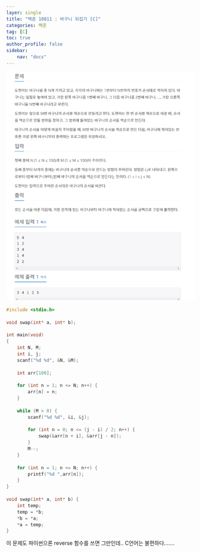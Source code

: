 ```yaml
---
layer: single
title: "백준 10811 : 바구니 뒤집기 [C]"
categories: 백준
tag: [C]
toc: true
author_profile: false
sidebar: 
    nav: "docs"
---
```



![image](/images/2023-04-29/baek-2.png)



```c
#include <stdio.h>

void swap(int* a, int* b);

int main(void)
{
	int N, M;
	int i, j;
	scanf("%d %d", &N, &M);

	int arr[100];

	for (int n = 1; n <= N; n++) {
		arr[n] = n;
	}
	
	while (M > 0) {
		scanf("%d %d", &i, &j);

		for (int n = 0; n <= (j - i) / 2; n++) {
			swap(&arr[n + i], &arr[j - n]);
		}
		M--;
	}

	for (int n = 1; n <= N; n++) {
		printf("%d ",arr[n]);
	}
}

void swap(int* a, int* b) {
	int temp;
	temp = *b;
	*b = *a;
	*a = temp;
}
```


이 문제도 파이썬으론 reverse 함수를 쓰면 그만인데.. C언어는 불편하다.......

